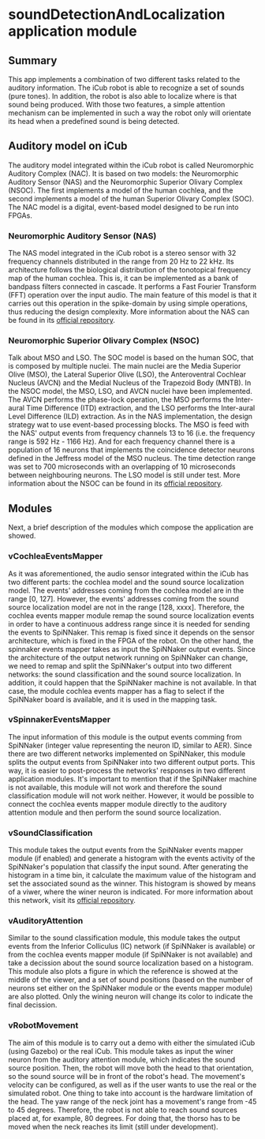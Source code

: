 # soundDetectionAndLocalization application module

## Summary

This app implements a combination of two different tasks related to the auditory information. The iCub robot is able to recognize a set of sounds (pure tones). In addition, the robot is also able to localize where is that sound being produced. With those two features, a simple attention mechanism can be implemented in such a way the robot only will orientate its head when a predefined sound is being detected.

## Auditory model on iCub

The auditory model integrated within the iCub robot is called Neuromorphic Auditory Complex (NAC). It is based on two models: the Neuromorphic Auditory Sensor (NAS) and the Neuromorphic Superior Olivary Complex (NSOC). The first implements a model of the human cochlea, and the second implements a model of the human Superior Olivary Complex (SOC). The NAC model is a digital, event-based model designed to be run into FPGAs.

### Neuromorphic Auditory Sensor (NAS)

The NAS model integrated in the iCub robot is a stereo sensor with 32 frequency channels distributed in the range from 20 Hz to 22 kHz. Its architecture follows the biological distribution of the tonotopical frequency map of the human cochlea. This is, it can be implemented as a bank of bandpass filters connected in cascade. It performs a Fast Fourier Transform (FFT) operation over the input audio. The main feature of this model is that it carries out this operation in the spike-domain by using simple operations, thus reducing the design complexity. More information about the NAS can be found in its [official repository](https://github.com/RTC-research-group/OpenNAS).

### Neuromorphic Superior Olivary Complex (NSOC)

Talk about MSO and LSO.
The SOC model is based on the human SOC, that is composed by multiple nuclei. The main nuclei are the Media Superior Olive (MSO), the Lateral Superior Olive (LSO), the Anteroventral Cochlear Nucleus (AVCN) and the Medial Nucleus of the Trapezoid Body (MNTB). In the NSOC model, the MSO, LSO, and AVCN nuclei have been implemented. The AVCN performs the phase-lock operation, the MSO performs the Inter-aural Time Difference (ITD) extraction, and the LSO performs the Inter-aural Level Difference (ILD) extraction. As in the NAS implementation, the design strategy wat to use event-based processing blocks. The MSO is feed with the NAS' output events from frequency channels 13 to 16 (i.e. the frequency range is 592 Hz - 1166 Hz). And for each frequency channel there is a population of 16 neurons that implements the coincidence detector neurons defined in the Jeffress model of the MSO nucleus. The time detection range was set to 700 microseconds with an overlapping of 10 microseconds between neighbouring neurons. The LSO model is still under test. More information about the NSOC can be found in its [official repository](https://github.com/dgutierrezATC/nssoc).

## Modules

Next, a brief description of the modules which compose the application are showed.

### vCochleaEventsMapper

As it was aforementioned, the audio sensor integrated within the iCub has two different parts: the cochlea model and the sound source localization model. The events' addresses coming from the cochlea model are in the range [0, 127]. However, the events' addresses coming from the sound source localization model are not in the range [128, xxxx]. Therefore, the cochlea events mapper module remap the sound source localization events in order to have a continuous address range since it is needed for sending the events to SpiNNaker. This remap is fixed since it depends on the sensor architecture, which is fixed in the FPGA of the robot.
On the other hand, the spinnaker events mapper takes as input the SpiNNaker output events. Since the architecture of the output network running on SpiNNaker can change, we need to remap and split the SpiNNaker's output into two different networks: the sound classification and the sound source localization.
In addition, it could happen that the SpiNNaker machine is not available. In that case, the module cochlea events mapper has a flag to select if the SpiNNaker board is available, and it is used in the mapping task.

### vSpinnakerEventsMapper

The input information of this module is the output events comming from SpiNNaker (integer value representing the neuron ID, similar to AER). Since there are two different networks implemented on SpiNNaker, this module splits the output events from SpiNNaker into two different output ports. This way, it is easier to post-process the networks' responses in two different application modules. It's important to mention that if the SpiNNaker machine is not available, this module will not work and therefore the sound classification module will not work neither. However, it would be possible to connect the cochlea events mapper module directly to the auditory attention module and then perform the sound source localization. 

### vSoundClassification

This module takes the output events from the SpiNNaker events mapper module (if enabled) and generate a histogram with the events activity of the SpiNNaker's population that classify the input sound. After generating the histogram in a time bin, it calculate the maximum value of the histogram and set the associated sound as the winner. This histogram is showed by means of a viwer, where the winer neuron is indicated. For more information about this network, visit its [official repository](https://github.com/jpdominguez/Multilayer-SNN-for-audio-samples-classification-using-SpiNNaker).

### vAuditoryAttention

Similar to the sound classification module, this module takes the output events from the Inferior Colliculus (IC) network (if SpiNNaker is available) or from the cochlea events mapper module (if SpiNNaker is not available) and take a decission about the sound source localization based on a histogram. This module also plots a figure in which the reference is showed at the middle of the viewer, and a set of sound positions (based on the number of neurons set either on the SpiNNaker module or the events mapper module) are also plotted. Only the wining neuron will change its color to indicate the final decission.

### vRobotMovement

The aim of this module is to carry out a demo with either the simulated iCub (using Gazebo) or the real iCub. This module takes as input the winer neuron from the auditory attention module, which indicates the sound source position. Then, the robot will move both the head to that orientation, so the sound source will be in front of the robot's head. The movement's velocity can be configured, as well as if the user wants to use the real or the simulated robot. One thing to take into account is the hardware limitation of the head. The yaw range of the neck joint has a movement's range from -45 to 45 degrees. Therefore, the robot is not able to reach sound sources placed at, for example, 80 degrees. For doing that, the thorso has to be moved when the neck reaches its limit (still under development).
